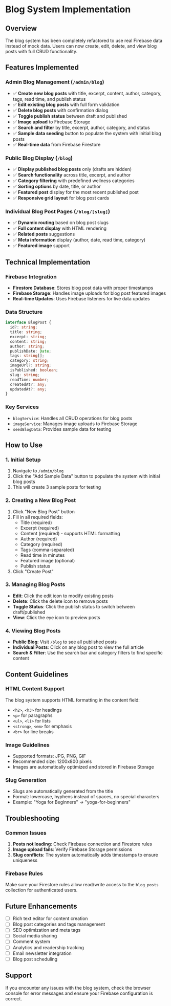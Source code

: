 # Blog System Implementation

## Overview
The blog system has been completely refactored to use real Firebase data instead of mock data. Users can now create, edit, delete, and view blog posts with full CRUD functionality.

## Features Implemented

### Admin Blog Management (`/admin/blog`)
- ✅ **Create new blog posts** with title, excerpt, content, author, category, tags, read time, and publish status
- ✅ **Edit existing blog posts** with full form validation
- ✅ **Delete blog posts** with confirmation dialog
- ✅ **Toggle publish status** between draft and published
- ✅ **Image upload** to Firebase Storage
- ✅ **Search and filter** by title, excerpt, author, category, and status
- ✅ **Sample data seeding** button to populate the system with initial blog posts
- ✅ **Real-time data** from Firebase Firestore

### Public Blog Display (`/blog`)
- ✅ **Display published blog posts** only (drafts are hidden)
- ✅ **Search functionality** across title, excerpt, and author
- ✅ **Category filtering** with predefined wellness categories
- ✅ **Sorting options** by date, title, or author
- ✅ **Featured post** display for the most recent published post
- ✅ **Responsive grid layout** for blog post cards

### Individual Blog Post Pages (`/blog/[slug]`)
- ✅ **Dynamic routing** based on blog post slugs
- ✅ **Full content display** with HTML rendering
- ✅ **Related posts** suggestions
- ✅ **Meta information** display (author, date, read time, category)
- ✅ **Featured image** support

## Technical Implementation

### Firebase Integration
- **Firestore Database**: Stores blog post data with proper timestamps
- **Firebase Storage**: Handles image uploads for blog post featured images
- **Real-time Updates**: Uses Firebase listeners for live data updates

### Data Structure
```typescript
interface BlogPost {
  id?: string;
  title: string;
  excerpt: string;
  content: string;
  author: string;
  publishDate: Date;
  tags: string[];
  category: string;
  imageUrl?: string;
  isPublished: boolean;
  slug: string;
  readTime: number;
  createdAt?: any;
  updatedAt?: any;
}
```

### Key Services
- `blogService`: Handles all CRUD operations for blog posts
- `imageService`: Manages image uploads to Firebase Storage
- `seedBlogData`: Provides sample data for testing

## How to Use

### 1. Initial Setup
1. Navigate to `/admin/blog`
2. Click the "Add Sample Data" button to populate the system with initial blog posts
3. This will create 3 sample posts for testing

### 2. Creating a New Blog Post
1. Click "New Blog Post" button
2. Fill in all required fields:
   - Title (required)
   - Excerpt (required)
   - Content (required) - supports HTML formatting
   - Author (required)
   - Category (required)
   - Tags (comma-separated)
   - Read time in minutes
   - Featured image (optional)
   - Publish status
3. Click "Create Post"

### 3. Managing Blog Posts
- **Edit**: Click the edit icon to modify existing posts
- **Delete**: Click the delete icon to remove posts
- **Toggle Status**: Click the publish status to switch between draft/published
- **View**: Click the eye icon to preview posts

### 4. Viewing Blog Posts
- **Public Blog**: Visit `/blog` to see all published posts
- **Individual Posts**: Click on any blog post to view the full article
- **Search & Filter**: Use the search bar and category filters to find specific content

## Content Guidelines

### HTML Content Support
The blog system supports HTML formatting in the content field:
- `<h2>`, `<h3>` for headings
- `<p>` for paragraphs
- `<ul>`, `<li>` for lists
- `<strong>`, `<em>` for emphasis
- `<br>` for line breaks

### Image Guidelines
- Supported formats: JPG, PNG, GIF
- Recommended size: 1200x800 pixels
- Images are automatically optimized and stored in Firebase Storage

### Slug Generation
- Slugs are automatically generated from the title
- Format: lowercase, hyphens instead of spaces, no special characters
- Example: "Yoga for Beginners" → "yoga-for-beginners"

## Troubleshooting

### Common Issues
1. **Posts not loading**: Check Firebase connection and Firestore rules
2. **Image upload fails**: Verify Firebase Storage permissions
3. **Slug conflicts**: The system automatically adds timestamps to ensure uniqueness

### Firebase Rules
Make sure your Firestore rules allow read/write access to the `blog_posts` collection for authenticated users.

## Future Enhancements
- [ ] Rich text editor for content creation
- [ ] Blog post categories and tags management
- [ ] SEO optimization and meta tags
- [ ] Social media sharing
- [ ] Comment system
- [ ] Analytics and readership tracking
- [ ] Email newsletter integration
- [ ] Blog post scheduling

## Support
If you encounter any issues with the blog system, check the browser console for error messages and ensure your Firebase configuration is correct.
